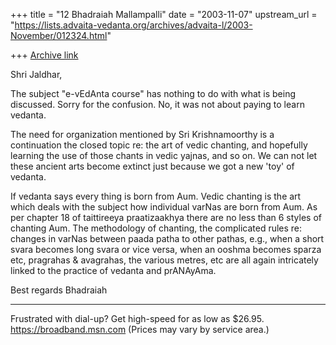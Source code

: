 +++
title = "12 Bhadraiah Mallampalli"
date = "2003-11-07"
upstream_url = "https://lists.advaita-vedanta.org/archives/advaita-l/2003-November/012324.html"

+++
[Archive link](https://lists.advaita-vedanta.org/archives/advaita-l/2003-November/012324.html)

Shri Jaldhar,

The subject "e-vEdAnta course" has nothing to do with what is being 
discussed. Sorry for the confusion. No, it was not about paying to learn 
vedanta.

The need for organization mentioned by Sri Krishnamoorthy is a continuation 
the closed topic re: the art of vedic chanting, and hopefully learning the 
use of those chants in vedic yajnas, and so on. We can not let these ancient 
arts become extinct just because we got a new 'toy' of vedanta.

If vedanta says every thing is born from Aum. Vedic chanting is the art 
which deals with the subject how individual varNas are born from Aum. As per 
chapter 18 of taittireeya praatizaakhya there are no less than 6 styles of 
chanting Aum. The methodology of chanting, the complicated rules re: changes 
in varNas between paada patha to other pathas, e.g., when a short svara 
becomes long svara or vice versa, when an ooshma becomes sparza etc, 
pragrahas & avagrahas, the various metres, etc are all again intricately 
linked to the practice of vedanta and prANAyAma.

Best regards
Bhadraiah

_________________________________________________________________
Frustrated with dial-up? Get high-speed for as low as $26.95.  
https://broadband.msn.com (Prices may vary by service area.)

